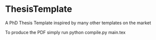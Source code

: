 # ThesisTemplate
A PhD Thesis Template inspired by many other templates on the market

To produce the PDF simply run python compile.py main.tex